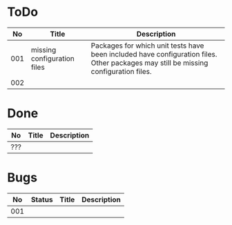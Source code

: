 
ToDo
====

 No | Title | Description
----|-------|------------
001 | missing configuration files | Packages for which unit tests have been included have configuration files. Other packages may still be missing configuration files.
002 |  | 

Done
====

 No | Title | Description
----|-------|------------
??? |  | 

Bugs
====

 No | Status | Title | Description
----|--------|-------|------------
001 |  |  | 
